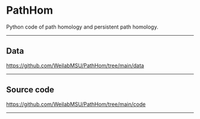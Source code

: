 # PathHom
Python code of path homology and persistent path homology.

---

## Data

https://github.com/WeilabMSU/PathHom/tree/main/data

---

## Source code

https://github.com/WeilabMSU/PathHom/tree/main/code

---
